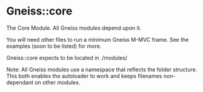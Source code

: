# Gneiss::core
The Core Module. All Gneiss modules depend upon it.

You *will* need other files to run a minimum Gneiss M-MVC frame. See the examples (soon to be listed) for more.

Gneiss::core expects to be located in ./modules/

Note: All Gneiss modules use a namespace that reflects the folder structure. This both enables the autoloader to work and keeps filenames non-dependant on other modules.
